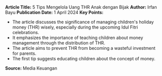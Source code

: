 **Article Title:** 5 Tips Mengelola Uang THR Anak dengan Bijak
**Author:** Irfan Bayu
**Publication Date:** 1 April 2024
**Key Points:**
- The article discusses the significance of managing children's holiday money (THR) wisely, especially during the upcoming Idul Fitri celebrations.
- It emphasizes the importance of teaching children about money management through the distribution of THR.
- The article aims to prevent THR from becoming a wasteful investment for parents.
- The first tip suggests educating children about the concept of money.

**Source:** Media Keuangan